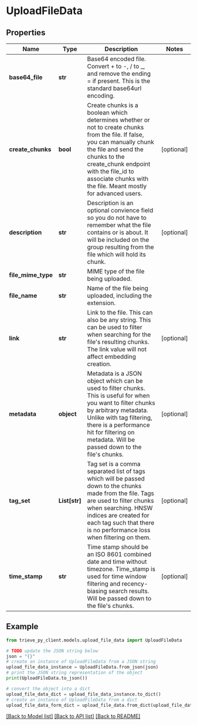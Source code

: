 # UploadFileData


## Properties

Name | Type | Description | Notes
------------ | ------------- | ------------- | -------------
**base64_file** | **str** | Base64 encoded file. Convert + to -, / to _, and remove the ending &#x3D; if present. This is the standard base64url encoding. | 
**create_chunks** | **bool** | Create chunks is a boolean which determines whether or not to create chunks from the file. If false, you can manually chunk the file and send the chunks to the create_chunk endpoint with the file_id to associate chunks with the file. Meant mostly for advanced users. | [optional] 
**description** | **str** | Description is an optional convience field so you do not have to remember what the file contains or is about. It will be included on the group resulting from the file which will hold its chunk. | [optional] 
**file_mime_type** | **str** | MIME type of the file being uploaded. | 
**file_name** | **str** | Name of the file being uploaded, including the extension. | 
**link** | **str** | Link to the file. This can also be any string. This can be used to filter when searching for the file&#39;s resulting chunks. The link value will not affect embedding creation. | [optional] 
**metadata** | **object** | Metadata is a JSON object which can be used to filter chunks. This is useful for when you want to filter chunks by arbitrary metadata. Unlike with tag filtering, there is a performance hit for filtering on metadata. Will be passed down to the file&#39;s chunks. | [optional] 
**tag_set** | **List[str]** | Tag set is a comma separated list of tags which will be passed down to the chunks made from the file. Tags are used to filter chunks when searching. HNSW indices are created for each tag such that there is no performance loss when filtering on them. | [optional] 
**time_stamp** | **str** | Time stamp should be an ISO 8601 combined date and time without timezone. Time_stamp is used for time window filtering and recency-biasing search results. Will be passed down to the file&#39;s chunks. | [optional] 

## Example

```python
from trieve_py_client.models.upload_file_data import UploadFileData

# TODO update the JSON string below
json = "{}"
# create an instance of UploadFileData from a JSON string
upload_file_data_instance = UploadFileData.from_json(json)
# print the JSON string representation of the object
print(UploadFileData.to_json())

# convert the object into a dict
upload_file_data_dict = upload_file_data_instance.to_dict()
# create an instance of UploadFileData from a dict
upload_file_data_form_dict = upload_file_data.from_dict(upload_file_data_dict)
```
[[Back to Model list]](../README.md#documentation-for-models) [[Back to API list]](../README.md#documentation-for-api-endpoints) [[Back to README]](../README.md)


